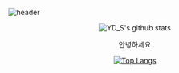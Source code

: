 ![header](https://capsule-render.vercel.app/api?height=350&text=Wellcome&desc=YD_S%27s%20github%20profile&type=waving&color=gradient&descAlign=62&animation=fadeIn)

 <div align=center> 
 
 ![YD_S's github stats](https://github-readme-stats.vercel.app/api?username=song011794&show_icons=true)
 
</div>

<div align=center>
 안녕하세요
 </div>


 <div align=center> 
 
 [![Top Langs](https://github-readme-stats.vercel.app/api/top-langs/?username=song011794&layout=compact)](https://github.com/metleeha) 
 
 </div>


 

<!--
### Hi there 👋
**song011794/song011794** is a ✨ _special_ ✨ repository because its `README.md` (this file) appears on your GitHub profile.

Here are some ideas to get you started:

- 🔭 I’m currently working on ...
- 🌱 I’m currently learning ...
- 👯 I’m looking to collaborate on ...
- 🤔 I’m looking for help with ...
- 💬 Ask me about ...
- 📫 How to reach me: ...
- 😄 Pronouns: ...
- ⚡ Fun fact: ...
-->
